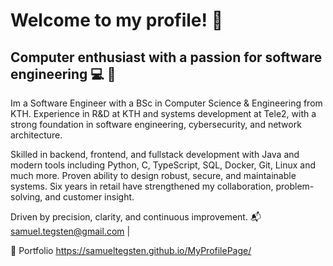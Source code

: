 # Welcome to my profile! 👋 

## Computer enthusiast with a passion for software engineering :computer: :closed_lock_with_key:

Im a Software Engineer with a BSc in Computer Science & Engineering from KTH.
Experience in R&D at KTH and systems development at Tele2, with a strong foundation in software engineering, cybersecurity, and network architecture.

Skilled in backend, frontend, and fullstack development with Java and modern tools including Python, C, TypeScript, SQL, Docker, Git, Linux and much more. Proven ability to design robust, secure, and maintainable systems.
Six years in retail have strengthened my collaboration, problem-solving, and customer insight.

Driven by precision, clarity, and continuous improvement.
📬 samuel.tegsten@gmail.com | 

🔗 Portfolio
https://samueltegsten.github.io/MyProfilePage/



